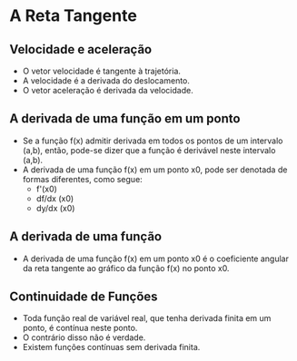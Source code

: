 # A Reta Tangente

## Velocidade e aceleração
- O vetor velocidade é tangente à trajetória.
- A velocidade é a derivada do deslocamento.
- O vetor aceleração é derivada da velocidade.

## A derivada de uma função em um ponto
- Se a função f(x) admitir derivada em todos os pontos de um intervalo (a,b), então, pode-se dizer que a função é derivável neste intervalo (a,b).
- A derivada de uma função f(x) em um ponto x0, pode ser denotada de formas diferentes, como segue:
  - f'(x0)
  - df/dx (x0)
  - dy/dx (x0)

## A derivada de uma função
- A derivada de uma função f(x) em um ponto x0 é o coeficiente angular da reta tangente ao gráfico da função f(x) no ponto x0.

## Continuidade de Funções
- Toda função real de variável real, que tenha derivada finita em um ponto, é contínua neste ponto.
- O contrário disso não é verdade.
- Existem funções contínuas sem derivada finita.